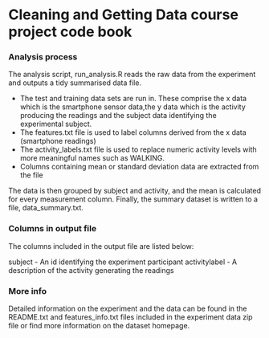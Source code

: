 
# Cleaning and Getting Data course project code book

### Analysis process

The analysis script, run_analysis.R reads the raw data from the experiment and outputs a tidy summarised data file.

* The test and training data sets are run in. These comprise the x data which is the smartphone sensor data,the y data which is the activity producing the readings and the 
subject data identifying the experimental subject.
* The features.txt file is used to label columns derived from the x data (smartphone readings)
* The activity_labels.txt file is used to replace numeric activity levels with more meaningful names such as WALKING.
* Columns containing mean or standard deviation data are extracted from the file


The data is then grouped by subject and activity, and the mean is calculated for every measurement column.
Finally, the summary dataset is written to a file, data_summary.txt.


### Columns in output file
The columns included in the output file are listed below:

subject - An id identifying the experiment participant
activitylabel - A description of the activity generating the readings

### More info

Detailed information on the experiment and the data can be found in the README.txt and features_info.txt files included in the experiment data zip file or find more information on the dataset homepage.

